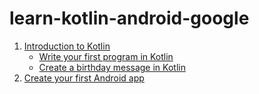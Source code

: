# learn-kotlin-android-google

1. [Introduction to Kotlin](https://developers.google.com/profile/badges/playlists/android/android-basics-kotlin-pathway-one?hl=en)
   - [Write your first program in Kotlin](https://developer.android.com/codelabs/basic-android-kotlin-training-first-kotlin-program)
   - [Create a birthday message in Kotlin](https://developer.android.com/codelabs/basic-android-kotlin-training-kotlin-birthday-message)
2. [Create your first Android app](https://developer.android.com/courses/pathways/android-basics-kotlin-two)
